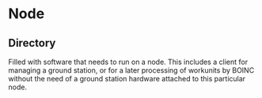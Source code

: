 Node
============

Directory
-------
Filled with software that needs to run on a node. This includes a client for managing a ground station, or for a later processing of workunits by BOINC without the need of a ground station hardware attached to this particular node.